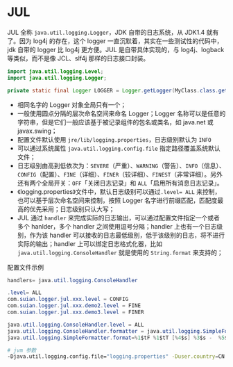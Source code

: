 # JUL

JUL 全称 `java.util.logging.Logger`，JDK 自带的日志系统，从 JDK1.4 就有了。因为 log4j 的存在，这个 logger 一直沉默着，其实在一些测试性的代码中，jdk 自带的 logger 比 log4j 更方便。JUL 是自带具体实现的，与 log4j、logback 等类似，而不是像 JCL、slf4j 那样的日志接口封装。

```java
import java.util.logging.Level;
import java.util.logging.Logger;

private static final Logger LOGGER = Logger.getLogger(MyClass.class.getName());
```

- 相同名字的 Logger 对象全局只有一个；
- 一般使用圆点分隔的层次命名空间来命名 Logger；Logger 名称可以是任意的字符串，但是它们一般应该基于被记录组件的包名或类名，如 java.net 或 javax.swing；
- 配置文件默认使用 `jre/lib/logging.properties`，日志级别默认为 `INFO`
- 可以通过系统属性 `java.util.logging.config.file` 指定路径覆盖系统默认文件；
- 日志级别由高到低依次为：`SEVERE`（严重）、`WARNING`（警告）、`INFO`（信息）、`CONFIG`（配置）、`FINE`（详细）、`FINER`（较详细）、`FINEST`（非常详细）。另外还有两个全局开关：`OFF`「关闭日志记录」和 `ALL`「启用所有消息日志记录」。
- 《logging.properties》文件中，默认日志级别可以通过`.level= ALL` 来控制，也可以基于层次命名空间来控制，按照 Logger 名字进行前缀匹配，匹配度最高的优先采用；日志级别只认大写；
- JUL 通过 `handler` 来完成实际的日志输出，可以通过配置文件指定一个或者多个 hanlder，多个 handler 之间使用逗号分隔；handler 上也有一个日志级别，作为该 handler 可以接收的日志最低级别，低于该级别的日志，将不进行实际的输出；handler 上可以绑定日志格式化器，比如 `java.util.logging.ConsoleHandler` 就是使用的 `String.format` 来支持的；

配置文件示例

```java
handlers= java.util.logging.ConsoleHandler

.level= ALL
com.suian.logger.jul.xxx.level = CONFIG
com.suian.logger.jul.xxx.demo2.level = FINE
com.suian.logger.jul.xxx.demo3.level = FINER

java.util.logging.ConsoleHandler.level = ALL
java.util.logging.ConsoleHandler.formatter = java.util.logging.SimpleFormatter
java.util.logging.SimpleFormatter.format=%1$tF %1$tT [%4$s] %3$s -  %5$s %n
```

```bash
# jvm 参数
-Djava.util.logging.config.file="logging.properties" -Duser.country=CN -Duser.language=en
```